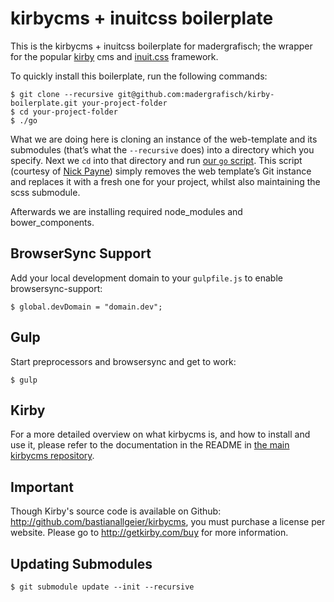 # kirbycms + inuitcss boilerplate

This is the kirbycms + inuitcss boilerplate for madergrafisch; the wrapper for the popular
[kirby](http://getkirby.com/) cms and [inuit.css](https://github.com/csswizardry/inuit.css) framework.

To quickly install this boilerplate, run the following commands:

    $ git clone --recursive git@github.com:madergrafisch/kirby-boilerplate.git your-project-folder
    $ cd your-project-folder
    $ ./go

What we are doing here is cloning an instance of the web-template and
its submodules (that’s what the `--recursive` does) into a directory which you
specify. Next we `cd` into that directory and run [our `go` script](https://github.com/madergrafisch/kirby-boilerplate/blob/master/go).
This script (courtesy of [Nick Payne](http://twitter.com/makeusabrew)) simply
removes the web template’s Git instance and replaces it with a fresh one for
your project, whilst also maintaining the scss submodule.

Afterwards we are installing required node_modules and bower_components.

## BrowserSync Support

Add your local development domain to your `gulpfile.js` to enable browsersync-support:

    $ global.devDomain = "domain.dev";

## Gulp

Start preprocessors and browsersync and get to work:

    $ gulp

## Kirby

For a more detailed overview on what kirbycms is, and how to install and use
it, please refer to the documentation in the README in
[the main kirbycms repository](https://github.com/bastianallgeier/kirbycms/).

## Important

Though Kirby's source code is available on Github: <http://github.com/bastianallgeier/kirbycms>, you must purchase a license per website. Please go to <http://getkirby.com/buy> for more information.

## Updating Submodules

    $ git submodule update --init --recursive